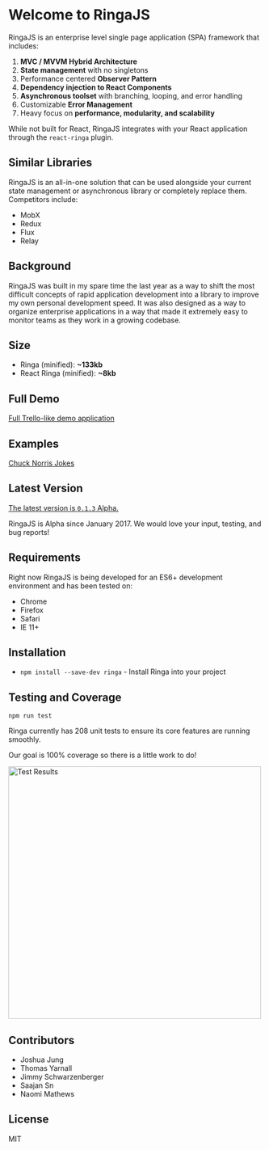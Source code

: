 # Welcome to RingaJS

RingaJS is an enterprise level single page application (SPA) framework that includes:

1. **MVC / MVVM Hybrid Architecture**
2. **State management** with no singletons
3. Performance centered **Observer Pattern**
4. **Dependency injection to React Components**
5. **Asynchronous toolset** with branching, looping, and error handling
6. Customizable **Error Management**
7. Heavy focus on **performance, modularity, and scalability**

While not built for React, RingaJS integrates with your React application through the `react-ringa` plugin.

## Similar Libraries

RingaJS is an all-in-one solution that can be used alongside your current state management or asynchronous library or completely replace them. Competitors include:

* MobX
* Redux
* Flux
* Relay

## Background

RingaJS was built in my spare time the last year as a way to shift the most difficult
concepts of rapid application development into a library to improve my own personal development speed. It was also designed as a way to organize enterprise
applications in a way that made it extremely easy to monitor teams as they work in a growing codebase.

## Size

* Ringa (minified): **~133kb**
* React Ringa (minified): **~8kb**

## Full Demo

[Full Trello-like demo application](http://demo.ringajs.com)

## Examples

[Chuck Norris Jokes](https://github.com/joshjung/ringa-example-chuck-norris)

## Latest Version

[The latest version is `0.1.3` Alpha.](https://www.npmjs.org/ringa)

RingaJS is Alpha since January 2017. We would love your input, testing, and bug reports!

## Requirements

Right now RingaJS is being developed for an ES6+ development environment and has been tested on:

* Chrome
* Firefox
* Safari
* IE 11+

## Installation

* `npm install --save-dev ringa` - Install Ringa into your project

## Testing and Coverage

`npm run test`

Ringa currently has 208 unit tests to ensure its core features are running smoothly.

Our goal is 100% coverage so there is a little work to do!

<img src="https://i.imgur.com/G564KCy.png" alt="Test Results" style="width: 500px;"/>

## Contributors

* Joshua Jung
* Thomas Yarnall
* Jimmy Schwarzenberger
* Saajan Sn
* Naomi Mathews

## License

MIT

